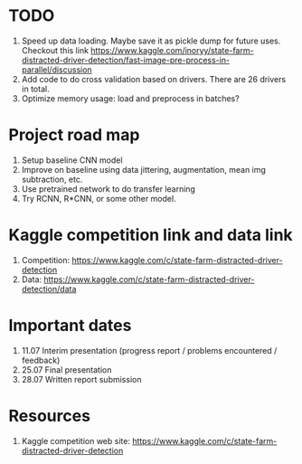 # TODO
1. Speed up data loading. Maybe save it as pickle dump for future uses.
Checkout this link https://www.kaggle.com/inoryy/state-farm-distracted-driver-detection/fast-image-pre-process-in-parallel/discussion
2. Add code to do cross validation based on drivers. There are 26 drivers in total.
3. Optimize memory usage: load and preprocess in batches?

# Project road map
1. Setup baseline CNN model
2. Improve on baseline using data jittering, augmentation, mean img subtraction, etc.
3. Use pretrained network to do transfer learning
4. Try RCNN, R*CNN, or some other model.

# Kaggle competition link and data link
1. Competition: https://www.kaggle.com/c/state-farm-distracted-driver-detection
2. Data: https://www.kaggle.com/c/state-farm-distracted-driver-detection/data

# Important dates
1. 11.07 Interim presentation (progress report / problems encountered / feedback)
2. 25.07 Final presentation
3. 28.07 Written report submission

# Resources
1. Kaggle competition web site: https://www.kaggle.com/c/state-farm-distracted-driver-detection
